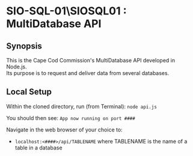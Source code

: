 # SIO-SQL-01\SIOSQL01 : MultiDatabase API

## Synopsis

This is the Cape Cod Commission's MultiDatabase API developed in Node.js.  
Its purpose is to request and deliver data from several databases.


## Local Setup

Within the cloned directory, run (from Terminal): 
``` node api.js ``` 

You should then see:
``` App now running on port #### ```

Navigate in the web browser of your choice to:

* ``` localhost:<####>/api/TABLENAME ``` where TABLENAME is the name of a table in a database

